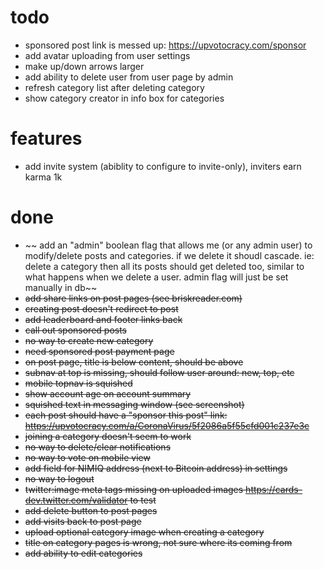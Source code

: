 # todo

- sponsored post link is messed up: https://upvotocracy.com/sponsor
- add avatar uploading from user settings
- make up/down arrows larger
- add ability to delete user from user page by admin
- refresh category list after deleting category
- show category creator in info box for categories

# features

- add invite system (abiblity to configure to invite-only), inviters earn karma 1k

# done

- ~~ add an "admin" boolean flag that allows me (or any admin user) to modify/delete posts and categories. if we delete it shoudl cascade. ie: delete a category then all its posts should get deleted too, similar to what happens when we delete a user.  admin flag will just be set manually in db~~
- ~~add share links on post pages (see briskreader.com)~~
- ~~creating post doesn't redirect to post~~
- ~~add leaderboard and footer links back~~
- ~~call out sponsored posts~~
- ~~no way to create new category~~
- ~~need sponsored post payment page~~
- ~~on post page, title is below content, should be above~~
- ~~subnav at top is missing, should follow user around: new, top, etc~~
- ~~mobile topnav is squished~~
- ~~show account age on account summary~~
- ~~squished text in messaging window (see screenshot)~~
- ~~each post should have a "sponsor this post" link: https://upvotocracy.com/a/CoronaVirus/5f2086a5f55cfd001c237e3c~~
- ~~joining a category doesn't seem to work~~
- ~~no way to delete/clear notifications~~
- ~~no way to vote on mobile view~~
- ~~add field for NIMIQ address (next to Bitcoin address) in settings~~
- ~~no way to logout~~
- ~~twitter:image meta tags missing on uploaded images https://cards-dev.twitter.com/validator to test~~
- ~~add delete button to post pages~~
- ~~add visits back to post page~~
- ~~upload optional category image when creating a category~~
- ~~title on category pages is wrong, not sure where its coming from~~
- ~~add ability to edit categories~~
